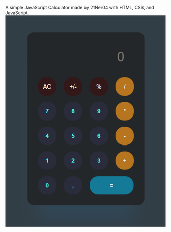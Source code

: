 A simple JavaScript Calculator made by 21Ner04 with HTML, CSS, and JavaScript.
<img src="https://raw.githubusercontent.com/21Ner04/Calculator/main/assets/image.png" />
